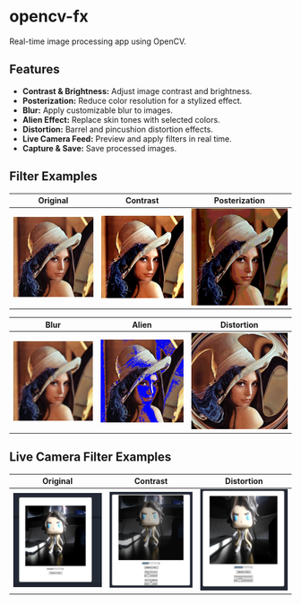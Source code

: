 # opencv-fx

Real-time image processing app using OpenCV.

## Features

- **Contrast & Brightness:** Adjust image contrast and brightness.
- **Posterization:** Reduce color resolution for a stylized effect.
- **Blur:** Apply customizable blur to images.
- **Alien Effect:** Replace skin tones with selected colors.
- **Distortion:** Barrel and pincushion distortion effects.
- **Live Camera Feed:** Preview and apply filters in real time.
- **Capture & Save:** Save processed images.

## Filter Examples

| Original | Contrast | Posterization |
|----------|----------|--------------|
| ![Original](images/lenna.png) | ![Contrast](images/LennaContrast.jpg) | ![Posterization](images/LennaPosterization.jpg) |

| Blur | Alien | Distortion |
|------|-------|------------|
| ![Blur](images/LennaBlur.jpg) | ![Alien](images/LennaAlien.jpg) | ![Distortion](images/LennaDistortion.jpg) |

## Live Camera Filter Examples

| Original | Contrast | Distortion |
|----------|----------|------------|
| ![Live Original](images/live_original.png) | ![Live Contrast](images/live_contrast.png) | ![Live Distortion](images/live_distortion.png) |
